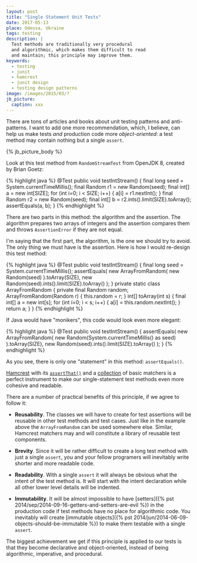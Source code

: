 ```yaml
---
layout: post
title: "Single Statement Unit Tests"
date: 2017-05-13
place: Odessa, Ukraine
tags: testing
description: |
  Test methods are traditionally very procedural
  and algorithmic, which makes them difficult to read
  and maintain; this principle may improve them.
keywords:
  - testing
  - junit
  - hamcrest
  - junit design
  - testing design patterns
image: /images/2015/03/?
jb_picture:
  caption: xxx
---
```


There are tons of articles and books about unit testing patterns
and anti-patterns. I want to add one more recommendation, which, I believe,
can help us make tests _and_ production code more _object-oriented_:
a test method may contain nothing but a single `assert`.

<!--more-->

{% jb_picture_body %}

Look at this test method from `RandomStreamTest` from OpenJDK&nbsp;8,
created by Brian Goetz:

{% highlight java %}
@Test
public void testIntStream() {
  final long seed = System.currentTimeMillis();
  final Random r1 = new Random(seed);
  final int[] a = new int[SIZE];
  for (int i=0; i < SIZE; i++) {
    a[i] = r1.nextInt();
  }
  final Random r2 = new Random(seed);
  final int[] b = r2.ints().limit(SIZE).toArray();
  assertEquals(a, b);
}
{% endhighlight %}

There are two parts in this method: the algorithm and the assertion. The
algorithm prepares two arrays of integers and the assertion compares them
and throws `AssertionError` if they are not equal.

I'm saying that the first part, the algorithm, is the one we should try
to avoid. The only thing we must have is the assertion. Here is
how I would re-design this test method:

{% highlight java %}
@Test
public void testIntStream() {
  final long seed = System.currentTimeMillis();
  assertEquals(
    new ArrayFromRandom(
      new Random(seed)
    ).toArray(SIZE),
    new Random(seed).ints().limit(SIZE).toArray()
  );
}
private static class ArrayFromRandom {
  private final Random random;
  ArrayFromRandom(Random r) {
    this.random = r;
  }
  int[] toArray(int s) {
    final int[] a = new int[s];
    for (int i=0; i < s; i++) {
      a[i] = this.random.nextInt();
    }
    return a;
  }
}
{% endhighlight %}

If Java would have "monikers", this code would look even more elegant:

{% highlight java %}
@Test
public void testIntStream() {
  assertEquals(
    new ArrayFromRandom(
      new Random(System.currentTimeMillis() as seed)
    ).toArray(SIZE),
    new Random(seed).ints().limit(SIZE).toArray()
  );
}
{% endhighlight %}

As you see, there is only one "statement" in this method: `assertEquals()`.

[Hamcrest](http://hamcrest.org/) with its
[`assertThat()`](http://hamcrest.org/JavaHamcrest/javadoc/2.0.0.0/org/hamcrest/MatcherAssert.html)
and a
[collection](http://hamcrest.org/JavaHamcrest/javadoc/2.0.0.0/allclasses-frame.html)
of basic matchers is a perfect instrument to make our
single-statement test methods even more cohesive and readable.

There are a number of practical benefits of this principle, if we
agree to follow it:

  * **Reusability**. The classes we will have to create for test
    assertions will be reusable in other test methods and test cases.
    Just like in the example above the `ArrayFromRandom` can be used
    somewhere else. Similar, Hamcrest matchers may and will constitute
    a library of reusable test components.

  * **Brevity**. Since it will be rather difficult to create a long
    test method with just a single `assert`, you and your fellow programers
    will inevitably write shorter and more readable code.

  * **Readability**. With a single `assert` it will always be obvious
    what the intent of the test method is. It will start with the intent
    declaration while all other lower level details will be indented.

  * **Immutability**. It will be almost impossible to have
    [setters]({% pst 2014/sep/2014-09-16-getters-and-setters-are-evil %}) in the
    production code if test methods have no place for algorithmic code. You
    inevitably will create
    [immutable objects]({% pst 2014/jun/2014-06-09-objects-should-be-immutable %})
    to make them testable with a single `assert`.

The biggest achievement we get if this principle is applied to our tests
is that they become declarative and object-oriented, instead of being
algorithmic, imperative, and procedural.

